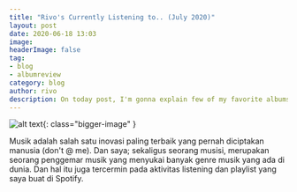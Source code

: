 ```yaml
---
title: "Rivo's Currently Listening to.. (July 2020)"
layout: post
date: 2020-06-18 13:03
image: 
headerImage: false
tag:
- blog
- albumreview
category: blog
author: rivo
description: On today post, I'm gonna explain few of my favorite albums, and songs that stuck on my ears last month.
---
```

![alt text](https://images.unsplash.com/photo-1582056615449-5dcb2332b3b2?ixlib=rb-1.2.1&ixid=eyJhcHBfaWQiOjEyMDd9&auto=format&fit=crop&w=1350&q=80 "credit: Unsplash"){: class="bigger-image" }

Musik adalah salah satu inovasi paling terbaik yang pernah diciptakan manusia (don't @ me). Dan saya; sekaligus seorang musisi, merupakan seorang penggemar musik yang menyukai banyak genre musik yang ada di dunia. Dan hal itu juga tercermin pada aktivitas listening dan playlist yang saya buat di Spotify. 